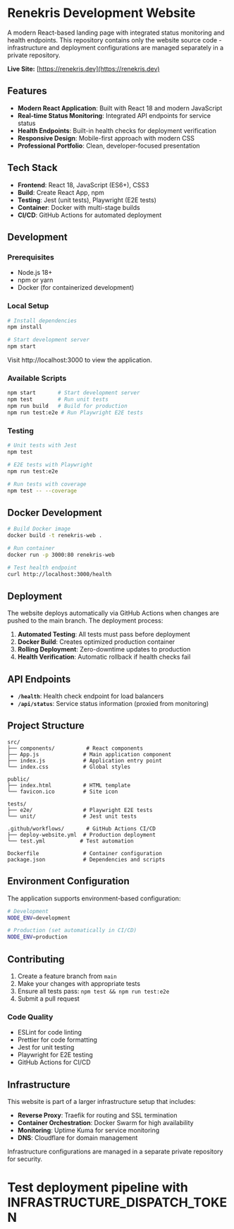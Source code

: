 # Renekris Development Website

A modern React-based landing page with integrated status monitoring and health endpoints. This repository contains only the website source code - infrastructure and deployment configurations are managed separately in a private repository.

**Live Site:** [https://renekris.dev](https://renekris.dev)

## Features

- **Modern React Application**: Built with React 18 and modern JavaScript
- **Real-time Status Monitoring**: Integrated API endpoints for service status
- **Health Endpoints**: Built-in health checks for deployment verification
- **Responsive Design**: Mobile-first approach with modern CSS
- **Professional Portfolio**: Clean, developer-focused presentation

## Tech Stack

- **Frontend**: React 18, JavaScript (ES6+), CSS3
- **Build**: Create React App, npm
- **Testing**: Jest (unit tests), Playwright (E2E tests)
- **Container**: Docker with multi-stage builds
- **CI/CD**: GitHub Actions for automated deployment

## Development

### Prerequisites
- Node.js 18+
- npm or yarn
- Docker (for containerized development)

### Local Setup
```bash
# Install dependencies
npm install

# Start development server
npm start
```
Visit http://localhost:3000 to view the application.

### Available Scripts

```bash
npm start       # Start development server
npm test        # Run unit tests
npm run build   # Build for production
npm run test:e2e # Run Playwright E2E tests
```

### Testing
```bash
# Unit tests with Jest
npm test

# E2E tests with Playwright
npm run test:e2e

# Run tests with coverage
npm test -- --coverage
```

## Docker Development

```bash
# Build Docker image
docker build -t renekris-web .

# Run container
docker run -p 3000:80 renekris-web

# Test health endpoint
curl http://localhost:3000/health
```

## Deployment

The website deploys automatically via GitHub Actions when changes are pushed to the main branch. The deployment process:

1. **Automated Testing**: All tests must pass before deployment
2. **Docker Build**: Creates optimized production container
3. **Rolling Deployment**: Zero-downtime updates to production
4. **Health Verification**: Automatic rollback if health checks fail

## API Endpoints

- **`/health`**: Health check endpoint for load balancers
- **`/api/status`**: Service status information (proxied from monitoring)

## Project Structure

```
src/
├── components/          # React components
├── App.js              # Main application component
├── index.js            # Application entry point
└── index.css           # Global styles

public/
├── index.html          # HTML template
└── favicon.ico         # Site icon

tests/
├── e2e/                # Playwright E2E tests
└── unit/               # Jest unit tests

.github/workflows/       # GitHub Actions CI/CD
├── deploy-website.yml  # Production deployment
└── test.yml           # Test automation

Dockerfile              # Container configuration
package.json            # Dependencies and scripts
```

## Environment Configuration

The application supports environment-based configuration:

```bash
# Development
NODE_ENV=development

# Production (set automatically in CI/CD)
NODE_ENV=production
```

## Contributing

1. Create a feature branch from `main`
2. Make your changes with appropriate tests
3. Ensure all tests pass: `npm test && npm run test:e2e`
4. Submit a pull request

### Code Quality

- ESLint for code linting
- Prettier for code formatting  
- Jest for unit testing
- Playwright for E2E testing
- GitHub Actions for CI/CD

## Infrastructure

This website is part of a larger infrastructure setup that includes:
- **Reverse Proxy**: Traefik for routing and SSL termination
- **Container Orchestration**: Docker Swarm for high availability
- **Monitoring**: Uptime Kuma for service monitoring
- **DNS**: Cloudflare for domain management

Infrastructure configurations are managed in a separate private repository for security.
# Test deployment pipeline with INFRASTRUCTURE_DISPATCH_TOKEN
